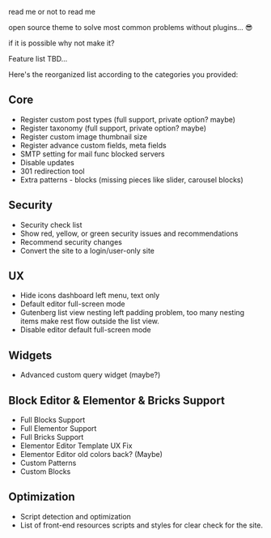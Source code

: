 read me or not to read me

open source theme to solve most common problems without plugins... 😎

if it is possible why not make it?



Feature list TBD...


Here's the reorganized list according to the categories you provided:

## Core

- Register custom post types (full support, private option? maybe)
- Register taxonomy (full support, private option? maybe)
- Register custom image thumbnail size
- Register advance custom fields, meta fields
- SMTP setting for mail func blocked servers
- Disable updates
- 301 redirection tool
- Extra patterns - blocks (missing pieces like slider, carousel blocks)

## Security

- Security check list
- Show red, yellow, or green security issues and recommendations
- Recommend security changes
- Convert the site to a login/user-only site

## UX

- Hide icons dashboard left menu, text only
- Default editor full-screen mode
- Gutenberg list view nesting left padding problem, too many nesting items make rest flow outside the list view.
- Disable editor default full-screen mode

## Widgets

- Advanced custom query widget (maybe?)

## Block Editor & Elementor & Bricks Support

- Full Blocks Support
- Full Elementor Support
- Full Bricks Support
- Elementor Editor Template UX Fix
- Elementor Editor old colors back? (Maybe)
- Custom Patterns
- Custom Blocks

## Optimization

- Script detection and optimization
- List of front-end resources scripts and styles for clear check for the site.

